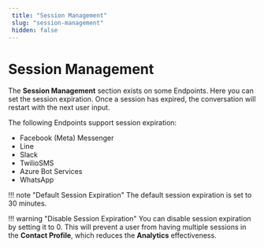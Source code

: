 ```yaml
---
 title: "Session Management" 
 slug: "session-management" 
 hidden: false 
---
```

# Session Management

The **Session Management** section exists on some Endpoints. Here you can set the session expiration. Once a session has expired, the conversation will restart with the next user input.

The following Endpoints support session expiration:

- Facebook (Meta) Messenger
- Line
- Slack
- TwilioSMS
- Azure Bot Services
- WhatsApp

!!! note "Default Session Expiration"
    The default session expiration is set to 30 minutes.


!!! warning "Disable Session Expiration"
    You can disable session expiration by setting it to 0. This will prevent a user from having multiple sessions in the **Contact Profile**, which reduces the **Analytics** effectiveness.